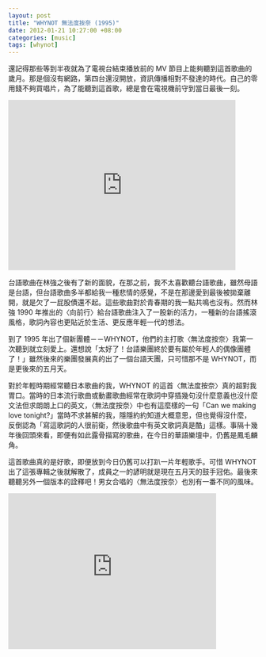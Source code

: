 ```yaml
--- 
layout: post
title: "WHYNOT 無法度按奈 (1995)"
date: 2012-01-21 10:27:00 +08:00
categories: [music]
tags: [whynot]
---
```


還記得那些等到半夜就為了電視台結束播放前的 MV 節目上能夠聽到這首歌曲的歲月。那是個沒有網路，第四台還沒開放，資訊傳播相對不發達的時代。自己的零用錢不夠買唱片，為了能聽到這首歌，總是會在電視機前守到當日最後一刻。

<iframe allowfullscreen="" frameborder="0" height="344" src="http://www.youtube.com/embed/1RXovN3BoHY?fs=1" width="459"></iframe>

<!-- more -->

台語歌曲在林強之後有了新的面貌，在那之前，我不太喜歡聽台語歌曲，雖然母語是台語，但台語歌曲多半都給我一種悲情的感覺，不是在那邊愛到最後被拋棄離開，就是欠了一屁股債還不起。這些歌曲對於青春期的我一點共鳴也沒有。然而林強 1990 年推出的〈向前行〉給台語歌曲注入了一股新的活力，一種新的台語搖滾風格，歌詞內容也更貼近於生活、更反應年輕一代的想法。

到了 1995 年出了個新團體－－WHYNOT，他們的主打歌〈無法度按奈〉我第一次聽到就立刻愛上。還想說「太好了！台語樂團終於要有屬於年輕人的偶像團體了！」雖然後來的樂團發展真的出了一個台語天團，只可惜那不是 WHYNOT，而是更後來的五月天。

對於年輕時期經常聽日本歌曲的我，WHYNOT 的這首〈無法度按奈〉真的超對我胃口。當時的日本流行歌曲或動畫歌曲經常在歌詞中穿插幾句沒什麼意義也沒什麼文法但求朗朗上口的英文，〈無法度按奈〉中也有這麼樣的一句「Can we making love tonight?」當時不求甚解的我，隱隱約約知道大概意思，但也覺得沒什麼，反倒認為「寫這歌詞的人很前衛，然後歌曲中有英文歌詞真是酷」這樣。事隔十幾年後回頭來看，即便有如此露骨描寫的歌曲，在今日的華語樂壇中，仍舊是鳳毛麟角。

這首歌曲真的是好歌，即便放到今日仍舊可以打趴一片年輕歌手。可惜 WHYNOT 出了這張專輯之後就解散了，成員之一的諺明就是現在五月天的鼓手冠佑。最後來聽聽另外一個版本的詮釋吧！男女合唱的〈無法度按奈〉也別有一番不同的風味。

<iframe allowfullscreen="" frameborder="0" height="315" src="http://www.youtube.com/embed/hDhkURqB2vw" width="420"></iframe>
